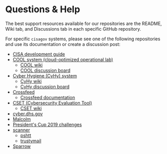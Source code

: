 # Questions & Help #

The best support resources available for our repositories are the README,
Wiki tab, and Discussions tab in each specific GitHub repository.

For specific `cisagov` systems, please see one of the following
repositories and use its documentation or create a discussion post:

- [CISA development guide](https://github.com/cisagov/development-guide)
- [COOL system (cloud-optimized operational lab)](https://github.com/cisagov/cool-system)
  - [COOL wiki](https://github.com/cisagov/cool-system/wiki)
  - [COOL discussion board](https://github.com/cisagov/cool-system/discussions)
- [Cyber Hygiene (CyHy) system](https://github.com/cisagov/cyhy-system/)
  - [CyHy wiki](https://github.com/cisagov/cyhy-system/wiki)
  - [CyHy discussion board](https://github.com/cisagov/cyhy-system/discussions)
- [Crossfeed](https://github.com/cisagov/crossfeed)
  - [Crossfeed documentation](https://docs.crossfeed.cyber.dhs.gov/)
- [CSET (Cybersecurity Evaluation Tool)](https://github.com/cisagov/cset)
  - [CSET wiki](https://github.com/cisagov/cset/wiki)
- [cyber.dhs.gov](https://github.com/cisagov/cyber.dhs.gov)
- [Malcolm](https://github.com/cisagov/Malcolm)
- [President's Cup 2019 challenges](https://github.com/cisagov/prescup19-challenges)
- [scanner](https://github.com/cisagov/scanner)
  - [pshtt](https://github.com/cisagov/pshtt)
  - [trustymail](https://github.com/cisagov/trustymail)
- [Sparrow](https://github.com/cisagov/Sparrow)
